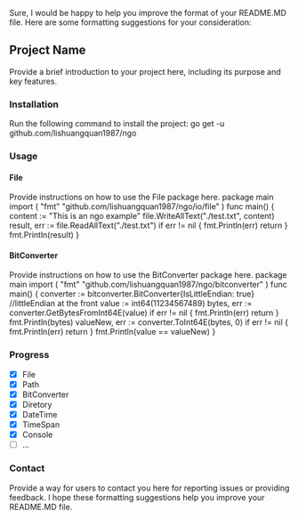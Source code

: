 Sure, I would be happy to help you improve the format of your README.MD file. Here are some formatting suggestions for your consideration:
 ## Project Name
Provide a brief introduction to your project here, including its purpose and key features.
### Installation
Run the following command to install the project:
go get -u github.com/lishuangquan1987/ngo
### Usage
#### File
Provide instructions on how to use the File package here.
package main
import (
	"fmt"
	"github.com/lishuangquan1987/ngo/io/file"
)
func main() {
	content := "This is an ngo example"
	file.WriteAllText("./test.txt", content)
	result, err := file.ReadAllText("./test.txt")
	if err != nil {
		fmt.Println(err)
		return
	}
	fmt.Println(result)
}
#### BitConverter
Provide instructions on how to use the BitConverter package here.
package main
import (
	"fmt"
	"github.com/lishuangquan1987/ngo/bitconverter"
)
func main() {
	converter := bitconverter.BitConverter{IsLittleEndian: true} //littleEndian at the front
	value := int64(11234567489)
	bytes, err := converter.GetBytesFromInt64E(value)
	if err != nil {
		fmt.Println(err)
		return
	}
	fmt.Println(bytes)
	valueNew, err := converter.ToInt64E(bytes, 0)
	if err != nil {
		fmt.Println(err)
		return
	}
	fmt.Println(value == valueNew)
}
### Progress
- [x] File
- [x] Path
- [x] BitConverter
- [x] Diretory
- [x] DateTime
- [x] TimeSpan
- [x] Console
- [ ] ...
### Contact
Provide a way for users to contact you here for reporting issues or providing feedback.
I hope these formatting suggestions help you improve your README.MD file.